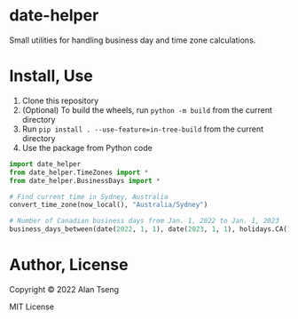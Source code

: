 # date-helper

Small utilities for handling business day and time zone calculations.

# Install, Use
1. Clone this repository
2. (Optional) To build the wheels, run `python -m build` from the current directory
3. Run `pip install . --use-feature=in-tree-build` from the current directory
4. Use the package from Python code

```python
import date_helper
from date_helper.TimeZones import *
from date_helper.BusinessDays import *

# Find current time in Sydney, Australia
convert_time_zone(now_local(), "Australia/Sydney")

# Number of Canadian business days from Jan. 1, 2022 to Jan. 1, 2023
business_days_between(date(2022, 1, 1), date(2023, 1, 1), holidays.CA())
```

# Author, License

Copyright :copyright: 2022 Alan Tseng

MIT License
